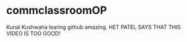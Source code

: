 # commclassroomOP

Kunal Kushwaha learing github amazing.
HET PATEL SAYS THAT THIS VIDEO IS TOO GOOD!

